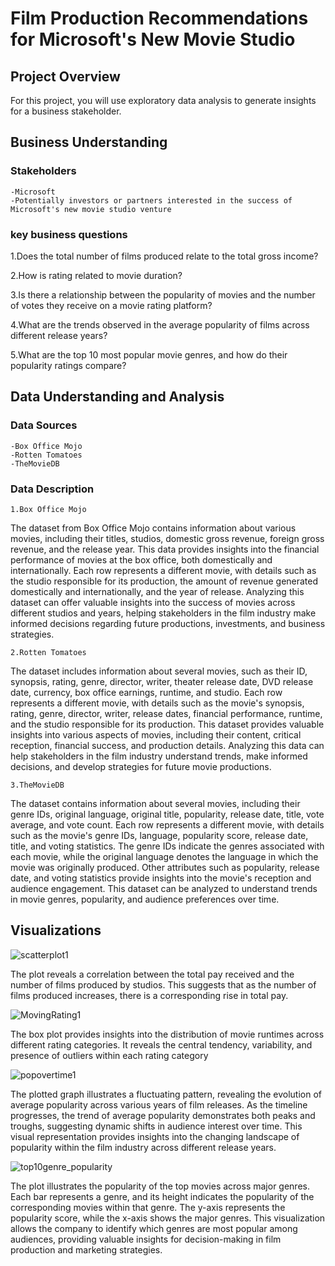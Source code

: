 # Film Production Recommendations for Microsoft's New Movie Studio


## Project Overview

For this project, you will use exploratory data analysis to generate insights for a business stakeholder.

## Business Understanding

### Stakeholders 
    -Microsoft
    -Potentially investors or partners interested in the success of Microsoft's new movie studio venture

### key business questions
1.Does the total number of films produced relate to the total gross income?

2.How is rating related to movie duration?

3.Is there a relationship between the popularity of movies and the number of votes they receive on a movie rating platform?

4.What are the trends observed in the average popularity of films across different release years?

5.What are the top 10 most popular movie genres, and how do their popularity ratings compare?


## Data Understanding and Analysis

### Data Sources
    -Box Office Mojo
    -Rotten Tomatoes
    -TheMovieDB

### Data Description
    1.Box Office Mojo    
The dataset from Box Office Mojo contains information about various movies, including their titles, studios, domestic gross revenue, foreign gross revenue, and the release year. This data provides insights into the financial performance of movies at the box office, both domestically and internationally. Each row represents a different movie, with details such as the studio responsible for its production, the amount of revenue generated domestically and internationally, and the year of release. Analyzing this dataset can offer valuable insights into the success of movies across different studios and years, helping stakeholders in the film industry make informed decisions regarding future productions, investments, and business strategies.

    2.Rotten Tomatoes
The dataset includes information about several movies, such as their ID, synopsis, rating, genre, director, writer, theater release date, DVD release date, currency, box office earnings, runtime, and studio. Each row represents a different movie, with details such as the movie's synopsis, rating, genre, director, writer, release dates, financial performance, runtime, and the studio responsible for its production. This dataset provides valuable insights into various aspects of movies, including their content, critical reception, financial success, and production details. Analyzing this data can help stakeholders in the film industry understand trends, make informed decisions, and develop strategies for future movie productions.

    3.TheMovieDB
The dataset contains information about several movies, including their genre IDs, original language, original title, popularity, release date, title, vote average, and vote count. Each row represents a different movie, with details such as the movie's genre IDs, language, popularity score, release date, title, and voting statistics. The genre IDs indicate the genres associated with each movie, while the original language denotes the language in which the movie was originally produced. Other attributes such as popularity, release date, and voting statistics provide insights into the movie's reception and audience engagement. This dataset can be analyzed to understand trends in movie genres, popularity, and audience preferences over time.

## Visualizations

![scatterplot1](https://github.com/Iankip8/dsc-phase-1-project-v2-4/assets/160301660/fd242430-d66c-4b30-b411-a3442a66f513)


The plot reveals a correlation between the total pay received and the number of films produced by studios. This suggests that as the number of films produced increases, there is a corresponding rise in total pay.


![MovingRating1](https://github.com/Iankip8/dsc-phase-1-project-v2-4/assets/160301660/18e961dd-612b-4f9c-b2e5-694de44b77cb)


The box plot provides insights into the distribution of movie runtimes across different rating categories. It reveals the central tendency, variability, and presence of outliers within each rating category

![popovertime1](https://github.com/Iankip8/dsc-phase-1-project-v2-4/assets/160301660/07c82c6b-fafe-4d4a-8dd2-1eef0ec72f9b)


The plotted graph illustrates a fluctuating pattern, revealing the evolution of average popularity across various years of film releases. As the timeline progresses, the trend of average popularity demonstrates both peaks and troughs, suggesting dynamic shifts in audience interest over time. This visual representation provides insights into the changing landscape of popularity within the film industry across different release years.

![top10genre_popularity](https://github.com/Iankip8/dsc-phase-1-project-v2-4/assets/160301660/0e753f36-d096-484f-8ccb-ebd0f36d0293)


The plot illustrates the popularity of the top  movies across major genres. Each bar represents a genre, and its height indicates the popularity of the corresponding movies within that genre. The y-axis represents the popularity score, while the x-axis shows the major genres. This visualization allows the company to identify which genres are most popular among audiences, providing valuable insights for decision-making in film production and marketing strategies.


